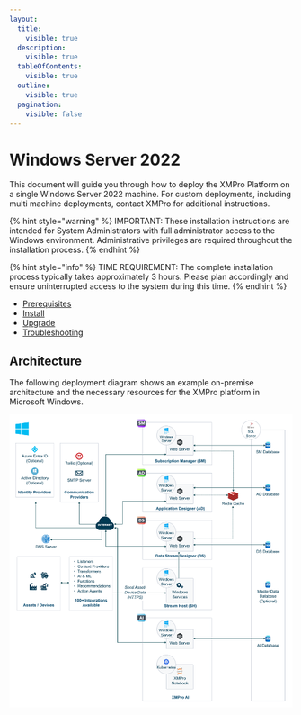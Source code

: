 ```yaml
---
layout:
  title:
    visible: true
  description:
    visible: true
  tableOfContents:
    visible: true
  outline:
    visible: true
  pagination:
    visible: false
---
```


# Windows Server 2022

This document will guide you through how to deploy the XMPro Platform on a single Windows Server 2022 machine. For custom deployments, including multi machine deployments, contact XMPro for additional instructions.

{% hint style="warning" %}
IMPORTANT: These installation instructions are intended for System Administrators with full administrator access to the Windows environment. Administrative privileges are required throughout the installation process.
{% endhint %}

{% hint style="info" %}
TIME REQUIREMENT: The complete installation process typically takes approximately 3 hours. Please plan accordingly and ensure uninterrupted access to the system during this time.
{% endhint %}

* [Prerequisites](prerequisites.md)
* [Install](install.md)
* [Upgrade](upgrade.md)
* [Troubleshooting](troubleshooting.md)

## Architecture

The following deployment diagram shows an example on-premise architecture and the necessary resources for the XMPro platform in Microsoft Windows.

![Fig 1: Example XMPro architecture in Windows Server](<../../../.gitbook/assets/Windows_Architecture_as of March 1,2024x1.png>)
